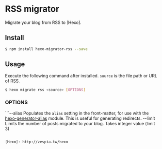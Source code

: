 # RSS migrator

Migrate your blog from RSS to [Hexo].

## Install

``` bash
$ npm install hexo-migrator-rss --save
```

## Usage

Execute the following command after installed. `source` is the file path or URL of RSS.

``` bash
$ hexo migrate rss <source> [OPTIONS]
```

### OPTIONS
```--alias 	Populates the `alias` setting in the front-matter, 
			for use with the [hexo-generator-alias](http://github.com/hexojs/hexo-generator-alias) module. 
			This is useful for generating redirects.
--limit 	Limits the number of posts migrated to your blog. 
			Takes integer value (limit 3)
```

[Hexo]: http://zespia.tw/hexo
